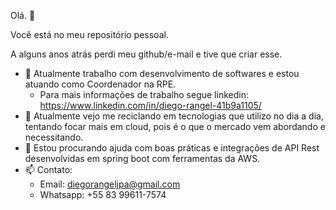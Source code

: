 Olá. 👋

Você está no meu repositório pessoal. 

A alguns anos atrás perdi meu github/e-mail e tive que criar esse.


- 🔭 Atualmente trabalho com desenvolvimento de softwares e estou atuando como Coordenador na RPE.
  - Para mais informações de trabalho segue linkedin: https://www.linkedin.com/in/diego-rangel-41b9a1105/
- 🌱 Atualmente vejo me reciclando em tecnologias que utilizo no dia a dia, tentando focar mais em cloud, pois é o que o mercado vem abordando e necessitando.
- 🤔 Estou procurando ajuda com boas práticas e integrações de API Rest desenvolvidas em spring boot com ferramentas da AWS.
- 📫 Contato:
  - Email: diegorangeljpa@gmail.com
  - Whatsapp: +55 83 99611-7574
